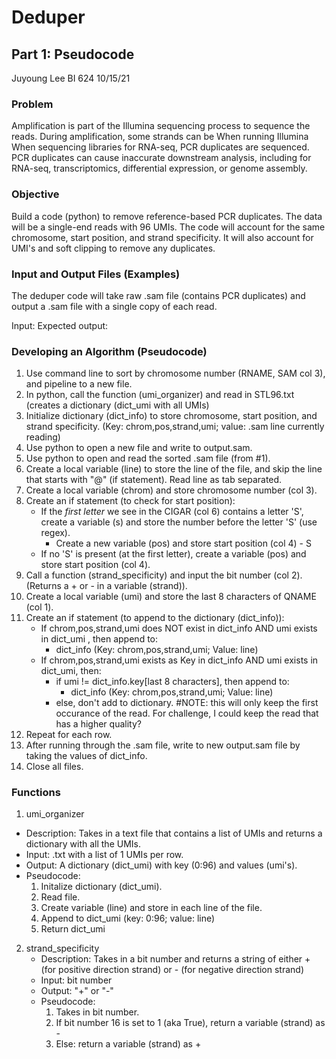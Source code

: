 
# Deduper
## Part 1: Pseudocode
Juyoung Lee
BI 624
10/15/21

### Problem
Amplification is part of the Illumina sequencing process to sequence the reads. During amplification, some strands can be  When running Illumina When sequencing libraries for RNA-seq, PCR duplicates are sequenced. PCR duplicates can cause inaccurate downstream analysis, including for RNA-seq, transcriptomics, differential expression, or genome assembly.

### Objective
Build a code (python) to remove reference-based PCR duplicates. The data will be a single-end reads with 96 UMIs. The code will account for the same chromosome, start position, and strand specificity. It will also account for UMI's and soft clipping to remove any duplicates.

### Input and Output Files (Examples)
The deduper code will take raw .sam file (contains PCR duplicates) and output a .sam file with a single copy of each read.

Input:
Expected output:

### Developing an Algorithm (Pseudocode)
1. Use command line to sort by chromosome number (RNAME, SAM col 3), and pipeline to a new file.
2. In python, call the function (umi_organizer) and read in STL96.txt (creates a dictionary (dict_umi with all UMIs)
3. Initialize dictionary (dict_info) to store chromosome, start position, and strand specificity. (Key: chrom,pos,strand,umi; value: .sam line currently reading)
4. Use python to open a new file and write to output.sam.
5. Use python to open and read the sorted .sam file (from #1).
6. Create a local variable (line) to store the line of the file, and skip the line that starts with "@" (if statement). Read line as tab separated.
7. Create a local variable (chrom) and store chromosome number (col 3).
8. Create an if statement (to check for start position):
    - If the *first letter* we see in the CIGAR (col 6) contains a letter 'S', create a variable (s) and store the number before the letter 'S' (use regex).
        - Create a new variable (pos) and store start position (col 4) - S
    - If no 'S' is present (at the first letter), create a variable (pos) and store start position (col 4).
9. Call a function (strand_specificity) and input the bit number (col 2). (Returns a + or - in a variable (strand)).
10. Create a local variable (umi) and store the last 8 characters of QNAME (col 1).
11. Create an if statement (to append to the dictionary (dict_info)):
    - If chrom,pos,strand,umi does NOT exist in dict_info AND umi exists in dict_umi , then append to:
        - dict_info (Key: chrom,pos,strand,umi; Value: line)
    - If chrom,pos,strand,umi exists as Key in dict_info AND umi exists in dict_umi, then:
        - if umi != dict_info.key[last 8 characters], then append to:
            - dict_info (Key: chrom,pos,strand,umi; Value: line)
        - else, don't add to dictionary. #NOTE: this will only keep the first occurance of the read. For challenge, I could keep the read that has a higher quality?
12. Repeat for each row.
13. After running through the .sam file, write to new output.sam file by taking the values of dict_info.
14. Close all files.


### Functions
1. umi_organizer
  - Description: Takes in a text file that contains a list of UMIs and returns a dictionary with all the UMIs.
  - Input: .txt with a list of 1 UMIs per row.
  - Output: A dictionary (dict_umi) with key (0:96) and values (umi's).
  - Pseudocode:
      1. Initalize dictionary (dict_umi).
      2. Read file.
      3. Create variable (line) and store in each line of the file.
      4. Append to dict_umi (key: 0:96; value: line)
      5. Return dict_umi
2. strand_specificity
    - Description: Takes in a bit number and returns a string of either + (for positive direction strand) or - (for negative direction strand) 
    - Input: bit number
    - Output: "+" or "-"
    - Pseudocode:
        1. Takes in bit number.
        2. If bit number 16 is set to 1 (aka True), return a variable (strand) as -
        3. Else: return a variable (strand) as +
